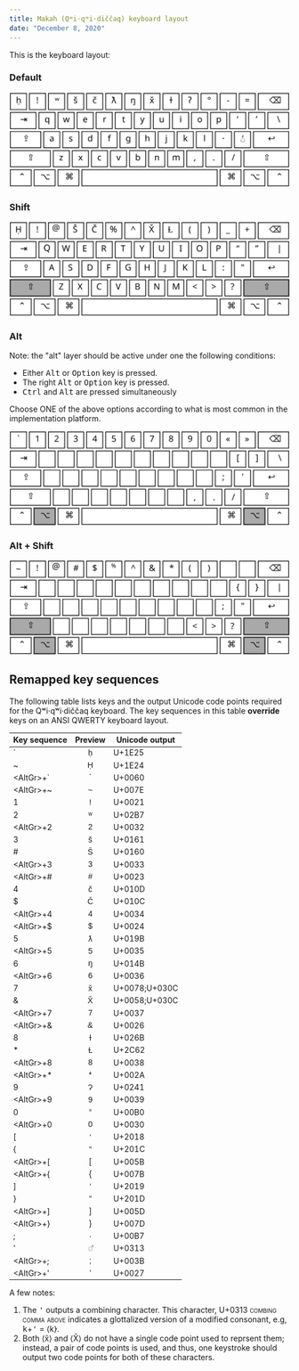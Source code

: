 ```yaml
---
title: Makah (Qʷi·qʷi·diččaq) keyboard layout
date: "December 8, 2020"
---
```


<style>
.uniname {
  font-variant: small-caps
}
td:nth-of-type(2) {
  font-family: Andika, Arial, Arial Unicode MS, sans-serif;
  text-align: center;
}
</style>

This is the keyboard layout:

### Default

![Default keyboard layout](./makah-default.svg)

### Shift

![Keyboard when shift is pressed](./makah-shift.svg)

### Alt

Note: the "alt" layer should be active under one the following
conditions:

 * Either <kbd>Alt</kbd> or <kbd>Option</kbd> key is pressed.
 * The right <kbd>Alt</kbd> or <kbd>Option</kbd> key is pressed.
 * <kbd>Ctrl</kbd> and <kbd>Alt</kbd> are pressed simultaneously

Choose ONE of the above options according to what is most common in the
implementation platform.

![Keyboard when alt is pressed](./makah-alt.svg)


### Alt + Shift

![Keyboard when alt and shift are pressed](./makah-alt-shift.svg)


Remapped key sequences
----------------------

The following table lists keys and the output Unicode code points
required for the Qʷi·qʷi·diččaq keyboard. The key sequences in this
table **override** keys on an ANSI QWERTY keyboard layout.

|Key sequence        | Preview            | Unicode output     |
|--------------------|--------------------|--------------------|
| \`                 | ḥ                  | U+1E25             |
| ~                  | Ḥ                  | U+1E24             |
| <AltGr\>\+&#96;    | &#96;              | U+0060             |
| <AltGr\>\+~        | ~                  | U+007E             |
| 1                  | !                  | U+0021             |
| 2                  | ʷ                  | U+02B7             |
| <AltGr\>\+2        | 2                  | U+0032             |
| 3                  | š                  | U+0161             |
| \#                 | Š                  | U+0160             |
| <AltGr\>\+3        | 3                  | U+0033             |
| <AltGr\>\+\#       | \#                 | U+0023             |
| 4                  | č                  | U+010D             |
| $                  | Č                  | U+010C             |
| <AltGr\>\+4        | 4                  | U+0034             |
| <AltGr\>\+$        | $                  | U+0024             |
| 5                  | ƛ                  | U+019B             |
| <AltGr\>\+5        | 5                  | U+0035             |
| 6                  | ŋ                  | U+014B             |
| <AltGr\>\+6        | 6                  | U+0036             |
| 7                  | x̌                  | U+0078;U+030C      |
| &                  | X̌                  | U+0058;U+030C      |
| <AltGr\>\+7        | 7                  | U+0037             |
| <AltGr\>\+&        | &                  | U+0026             |
| 8                  | ɫ                  | U+026B             |
| \*                 | Ɫ                  | U+2C62             |
| <AltGr\>\+8        | 8                  | U+0038             |
| <AltGr\>\+\*       | \*                 | U+002A             |
| 9                  | Ɂ                  | U+0241             |
| <AltGr\>\+9        | 9                  | U+0039             |
| 0                  | °                  | U+00B0             |
| <AltGr\>\+0        | 0                  | U+0030             |
| \[                 | ‘                  | U+2018             |
| \{                 | “                  | U+201C             |
| <AltGr\>\+\[       | \[                 | U+005B             |
| <AltGr\>\+\{       | \{                 | U+007B             |
| \]                 | ’                  | U+2019             |
| \}                 | ”                  | U+201D             |
| <AltGr\>\+\]       | \]                 | U+005D             |
| <AltGr\>\+\}       | \}                 | U+007D             |
| ;                  | ·                  | U+00B7             |
| &apos;             | ◌̓                  | U+0313             |
| <AltGr\>\+;        | ;                  | U+003B             |
| <AltGr\>\+&apos;   | &apos;             | U+0027             |

A few notes:

 1. The <kbd>&apos;</kbd> outputs a combining character. This character,
    U+0313 <span class="uniname">combing comma above</span>
    indicates a glottalized version of a modified consonant, e.g,
    <kbd>k</kbd>+<kbd>&apos;</kbd> = ⟨k̓⟩.
 2. Both ⟨x̌⟩ and ⟨X̌⟩ do not have a single code point used to reprsent
    them; instead, a pair of code points is used, and thus, one
    keystroke should output two code points for both of these
    characters.
